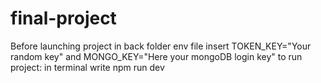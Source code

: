 # final-project
Before launching project in back folder env file insert
TOKEN_KEY="Your random key" and
MONGO_KEY="Here your mongoDB login key"
to run project: in terminal write npm run dev



